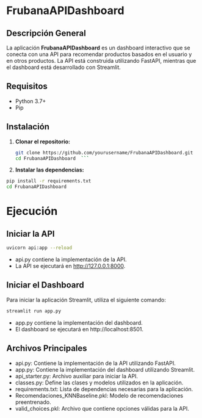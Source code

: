 # FrubanaAPIDashboard

## Descripción General
La aplicación **FrubanaAPIDashboard** es un dashboard interactivo que se conecta con una API para recomendar productos basados en el usuario y en otros productos. La API está construida utilizando FastAPI, mientras que el dashboard está desarrollado con Streamlit.

## Requisitos
- Python 3.7+
- Pip

## Instalación

1. **Clonar el repositorio:**
   ```sh
   git clone https://github.com/yourusername/FrubanaAPIDashboard.git
   cd FrubanaAPIDashboard  ```


2. **Instalar las dependencias:**
 ```sh
pip install -r requirements.txt
cd FrubanaAPIDashboard 

 ```
# Ejecución
## Iniciar la API

 ```sh
uvicorn api:app --reload


 ```

* api.py contiene la implementación de la API.
* La API se ejecutará en http://127.0.0.1:8000.

## Iniciar el Dashboard
Para iniciar la aplicación Streamlit, utiliza el siguiente comando:


 ```sh
streamlit run app.py


 ```


* app.py contiene la implementación del dashboard.
* El dashboard se ejecutará en http://localhost:8501.


## Archivos Principales
* api.py: Contiene la implementación de la API utilizando FastAPI.
* app.py: Contiene la implementación del dashboard utilizando Streamlit.
* api_starter.py: Archivo auxiliar para iniciar la API.
* classes.py: Define las clases y modelos utilizados en la aplicación.
* requirements.txt: Lista de dependencias necesarias para la aplicación.
* Recomendaciones_KNNBaseline.pkl: Modelo de recomendaciones preentrenado.
* valid_choices.pkl: Archivo que contiene opciones válidas para la API.


